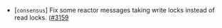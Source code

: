 - [`consensus`] Fix some reactor messages taking write locks instead of read locks.
  ([\#3159](https://github.com/cometbft/cometbft/issues/3159)
